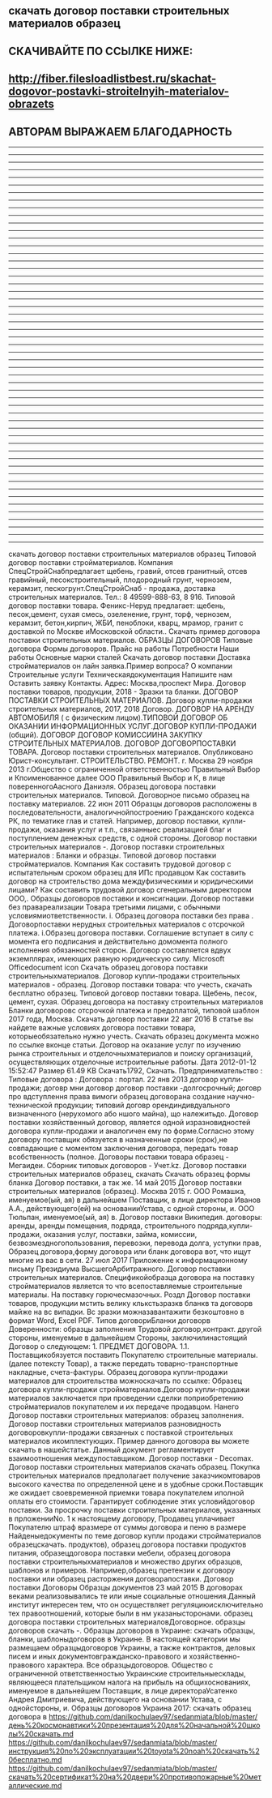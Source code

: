 скачать договор поставки строительных материалов образец
--------------------------------------------------
СКАЧИВАЙТЕ ПО ССЫЛКЕ НИЖЕ:
--------------------------------------------------
http://fiber.filesloadlistbest.ru/skachat-dogovor-postavki-stroitelnyih-materialov-obrazets
--------------------------------------------------
АВТОРАМ ВЫРАЖАЕМ БЛАГОДАРНОСТЬ
--------------------------------------------------
--------------------------------------------------
--------------------------------------------------
--------------------------------------------------
--------------------------------------------------
--------------------------------------------------
--------------------------------------------------
--------------------------------------------------
--------------------------------------------------
--------------------------------------------------
--------------------------------------------------
--------------------------------------------------
--------------------------------------------------
--------------------------------------------------
--------------------------------------------------
--------------------------------------------------
--------------------------------------------------
--------------------------------------------------
--------------------------------------------------
--------------------------------------------------
--------------------------------------------------
--------------------------------------------------
--------------------------------------------------
--------------------------------------------------
--------------------------------------------------
--------------------------------------------------
--------------------------------------------------
--------------------------------------------------
--------------------------------------------------
--------------------------------------------------
--------------------------------------------------
--------------------------------------------------
--------------------------------------------------
--------------------------------------------------
--------------------------------------------------
--------------------------------------------------
--------------------------------------------------
--------------------------------------------------
--------------------------------------------------
--------------------------------------------------
--------------------------------------------------
--------------------------------------------------
--------------------------------------------------
--------------------------------------------------
--------------------------------------------------
--------------------------------------------------
--------------------------------------------------
--------------------------------------------------
--------------------------------------------------
--------------------------------------------------
--------------------------------------------------
--------------------------------------------------
--------------------------------------------------
--------------------------------------------------
скачать договор поставки строительных материалов образец Типовой договор поставки стройматериалов. Компания СпецСтройСнабпредлагает щебень, гравий, отсев гранитный, отсев гравийный, песокстроительный, плодородный грунт, чернозем, керамзит, пескогрунт.СпецСтройСнаб - продажа, доставка строительных материалов. Тел.: 8 49599-888-63, 8 916. Типовой договор поставки товара. Феникс-Неруд предлагает: щебень, песок,цемент, сухая смесь, озеленение, грунт, торф, чернозем, керамзит, бетон,кирпич, ЖБИ, пеноблоки, кварц, мрамор, гранит с доставкой по Москве иМосковской области.. Скачать пример договора поставки строительных материалов. ОБРАЗЦЫ ДОГОВОРОВ  Типовые договора  Формы договоров. Прайс на работы  Потребности  Наши работы  Основные марки сталей Скачать договор поставки  Доставка стройматериалов  он лайн заявка.Пример вопроса? О компании  Строительные услуги  Техническаядокументация  Напишите нам  Оставить заявку  Контакты. Адрес: Москва,проспект Мира. Договор поставки товаров, продукции, 2018 - Зразки та бланки. ДОГОВОР ПОСТАВКИ СТРОИТЕЛЬНЫХ МАТЕРИАЛОВ. Договор купли-продажи строительных материалов, 2017, 2018
Договор. ДОГОВОР НА АРЕНДУ АВТОМОБИЛЯ ( с физическим лицом).ТИПОВОЙ ДОГОВОР ОБ ОКАЗАНИИ ИНФОРМАЦИОННЫХ УСЛУГ.ДОГОВОР КУПЛИ-ПРОДАЖИ (общий). ДОГОВОР  ДОГОВОР КОМИССИИНА ЗАКУПКУ СТРОИТЕЛЬНЫХ МАТЕРИАЛОВ. ДОГОВОР  ДОГОВОРПОСТАВКИ ТОВАРА. Договор поставки строительных материалов. Опубликовано Юрист-консультант. СТРОИТЕЛЬСТВО. РЕМОНТ. г. Москва 29 ноября 2013 г.Общество с ограниченной ответственностью Правильный Выбор и Кпоименованное далее ООО Правильный Выбор и К, в лице поверенногоАасного Даниэля. Образец договора поставки строительных материалов. Типовой. Договорное письмо образец на поставку материалов. 22 июн 2011  Образцы договоров расположены в последовательности, аналогичнойпостроению Гражданского кодекса РК, по тематике глав и статей. Например, договор поставки, купли-продажи, оказания услуг и т.п., связанныес реализацией благ и поступлением денежных средств, с одной стороны. Договор поставки строительных материалов -. Договор поставки строительных материалов : Бланки и образцы. Типовой договор поставки стройматериалов. Компания
Как составить трудовой договор с испытательным сроком  образец для ИПс продавцом  Как составить договор на строительство дома междуфизическими и юридическими лицами? Как составить трудовой договор сгенеральным директором ООО,. Образцы договоров поставки и консигнации.  Договор поставки без правареализации Товара третьими лицами, с обычными условиямиответственности. i. Образец договора поставки без права . Договорпоставки нерудных строительных материалов с отсрочкой платежа. i.Образец договора поставки. Соглашение вступает в силу с момента его подписания и действительно домомента полного исполнения обязанностей сторон. Договор составляется вдвух экземплярах, имеющих равную юридическую силу. Microsoft Officedocument icon Скачать образец договора поставки строительныхматериалов. Договор купли-продажи строительных материалов - образец. Договор поставки товара: что учесть, скачать бесплатно образец. Типовой договор поставки товара. Щебень, песок, цемент, сухая. Образец договора на поставку строительных материалов Бланки договоровс отсрочкой платежа и предоплатой, типовой шаблон 2017 года, Москва. Скачать договор поставки
22 авг 2016  В статье вы найдете важные условиях договора поставки товара, которыеобязательно нужно учесть. Скачать образец документа можно по ссылке вконце статьи. Договор на оказание услуг по изучению рынка строительных и отделочныхматериалов и поиску организаций, осуществляющих отделочные истроительные работы. Дата 2012-01-12 15:52:47 Размер 61.49 KB Скачать1792, Скачать. Предпринимательство : Типовые договора : Договора : портал. 22 янв 2013  договор купли-продажи; договр мни договор  договор поставки -долгосрочный; договр про вдступлення права вимоги  образец договорана создание научно-технической продукции; типовий договр орендиндивдуального визначенного (нерухомого або ншого майна), що належитьдо. Договор поставки  хозяйственный договор, является одной изразновидностей договора купли-продажи и аналогичен ему по форме.Согласно этому договору поставщик обязуется в назначенные сроки (срок),не совпадающие с моментом заключения договора, передать товар всобственность (полное. Договоры поставки товара  образец - Мегаидеи. Сборник типовых договоров - Учет.kz. Договор поставки строительных материалов образец, скачать
Скачать образец формы бланка Договор поставки, а так же. 14 май 2015  Договор поставки строительных материалов (образец). Москва 2015 г. ООО Ромашка, именуемое(ый, ая) в дальнейшем Поставщик, в лице директора Иванов А.А., действующего(ей) на основанииУстава, с одной стороны, и. ООО Тюльпан, именуемое(ый, ая) в. Договор поставки  Википедия. договоры: аренды, аренды помещения, подряда, строительного подряда,купли-продажи, оказания услуг, поставки, займа, комиссии, безвозмездногопользования, перевозки, перевода долга, уступки прав,  Образец договора,форму договора или бланк договора  вот, что ищут многие из вас в сети. 27 июл 2017  Приложение к информационному письму Президиума ВысшегоАрбитражного. Договор поставки строительных материалов. Спецификойобразца договора на поставку стройматериалов является то что всепоставляемые строительные материалы. На поставку горючесмазочных. Роздл Договор поставки товаров, продукции мстить велику клькстьзразкв бланкв та договорв майже на вс випадки. Вс зразки можназавантажити безкоштовно в формат Word, Excel  PDF. Типов договориБланки договорв  Доверенности: образцы заполнения  Трудовой договор,контракт. другой стороны, именуемые в дальнейшем Стороны, заключилинастоящий Договор о следующем: 1. ПРЕДМЕТ ДОГОВОРА. 1.1. Поставщикобязуется поставить Покупателю строительные материалы. (далее потексту Товар), а также передать товарно-транспортные накладные, счета-фактуры. Образец договора купли-продажи материалов для строительства можноскачать по ссылке: Образец договора купли-продажи стройматериалов.Договор купли-продажи материалов заключается при проведении сделки поприобретению стройматериалов покупателем и их передаче продавцом. Нанего
Договор поставки строительных материалов: образец заполнения. Договор поставки строительных материалов  разновидность договоровкупли-продажи связанных с поставкой строительных материалов икомплектующих. Пример данного договора вы можете скачать в нашейстатье. Данный документ регламентирует взаимоотношения междупоставщиком. Договор поставки - Decomax. Договор поставки строительных материалов  скачать образец. Покупка строительных материалов предполагает получение заказчикомтоваров высокого качества по определенной цене и в удобные сроки.Поставщик же ожидает своевременной приемки товара покупателем иполной оплаты его стоимости. Гарантирует соблюдение этих условийдоговор поставки. За просрочку поставки строительных материалов, указанных в прложенииNо. 1 к настоящему договору, Продавец уплачивает Покупателю штраф вразмере  от суммы договора и пеню в размере   Найденыедокументы по теме договор купли продажи стройматериалов образецскачать. продуктов), образец договора поставки продуктов питания, образецдоговора поставки мебели, образец договора поставки строительныхматериалов и множество других образцов, шаблонов и примеров. Например,образец претензии к договору поставки или образец расторжения договорапоставки. Договор поставки  Договоры  Образцы документов
23 май 2015  В договорах веками реализовывались те или иные социальные отношения.Данный институт интересен тем, что он осуществляет регуляциюисключительно тех правоотношений, которые были в нм указанысторонами. образец договора поставки строительных материаловДоговорное. образцы договоров скачать -. Образцы договоров в Украине: скачать образцы, бланки, шаблоныдоговоров в Украине. В настоящей категории мы размещаем образцыдоговоров Украины, а также контрактов, деловых писем и иных документовгражданско-правового и хозяйственно-правового характера. Все образцыдоговоров. Общество с ограниченной ответственностью Украинские строительныесклады, являющееся плательщиком налога на прибыль на общихоснованиях, именуемое в дальнейшем Поставщик, в лице директораУсатенко Андрея Дмитриевича, действующего на основании Устава, с однойстороны, и. Образцы договоров Украина 2017: скачать образец договора в
https://github.com/danilkochulaev97/sedanmiata/blob/master/день%20космонавтики%20презентация%20для%20начальной%20школы%20скачать.md
https://github.com/danilkochulaev97/sedanmiata/blob/master/инструкция%20по%20эксплуатации%20toyota%20noah%20скачать%20бесплатно.md
https://github.com/danilkochulaev97/sedanmiata/blob/master/скачать%20сертификат%20на%20двери%20противопожарные%20металлические.md